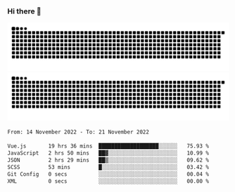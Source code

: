 ### Hi there 👋

![GitHub Snake Light](https://raw.githubusercontent.com/jichangee/jichangee/output/github-snake.svg#gh-light-mode-only)
![GitHub Snake dark](https://raw.githubusercontent.com/jichangee/jichangee/output/github-snake-dark.svg#gh-dark-mode-only)

<!--START_SECTION:waka-->

```text
From: 14 November 2022 - To: 21 November 2022

Vue.js       19 hrs 36 mins  ███████████████████░░░░░░   75.93 %
JavaScript   2 hrs 50 mins   ██▓░░░░░░░░░░░░░░░░░░░░░░   10.99 %
JSON         2 hrs 29 mins   ██▒░░░░░░░░░░░░░░░░░░░░░░   09.62 %
SCSS         53 mins         █░░░░░░░░░░░░░░░░░░░░░░░░   03.42 %
Git Config   0 secs          ░░░░░░░░░░░░░░░░░░░░░░░░░   00.04 %
XML          0 secs          ░░░░░░░░░░░░░░░░░░░░░░░░░   00.00 %
```

<!--END_SECTION:waka-->

<!--
![GitHub Snake Light](github-snake.svg#gh-light-mode-only)
![GitHub Snake dark](github-snake-dark.svg#gh-dark-mode-only)
-->

<!--
**jichangee/jichangee** is a ✨ _special_ ✨ repository because its `README.md` (this file) appears on your GitHub profile.

Here are some ideas to get you started:

- 🔭 I’m currently working on ...
- 🌱 I’m currently learning ...
- 👯 I’m looking to collaborate on ...
- 🤔 I’m looking for help with ...
- 💬 Ask me about ...
- 📫 How to reach me: ...
- 😄 Pronouns: ...
- ⚡ Fun fact: ...
-->
